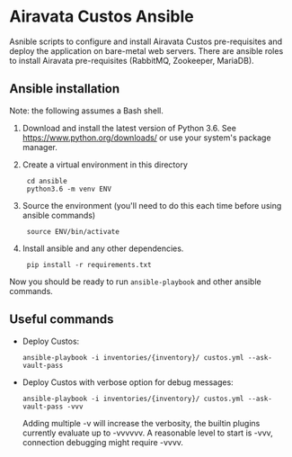 # Airavata Custos Ansible

Asnible scripts to configure and install Airavata Custos pre-requisites and deploy the application on bare-metal web servers. 
There are ansible roles to install Airavata pre-requisites (RabbitMQ, Zookeeper, MariaDB).

## Ansible installation

Note: the following assumes a Bash shell.

1. Download and install the latest version of Python 3.6. See
   https://www.python.org/downloads/ or use your system's package manager.
2. Create a virtual environment in this directory

        cd ansible
        python3.6 -m venv ENV

3. Source the environment (you'll need to do this each time before using ansible commands)

        source ENV/bin/activate

4. Install ansible and any other dependencies.

        pip install -r requirements.txt

Now you should be ready to run `ansible-playbook` and other ansible commands.

## Useful commands

- Deploy Custos:

  `ansible-playbook -i inventories/{inventory}/ custos.yml --ask-vault-pass`


- Deploy Custos with verbose option for debug messages:

  `ansible-playbook -i inventories/{inventory}/ custos.yml --ask-vault-pass -vvv`

  Adding multiple -v will increase the verbosity, the builtin plugins currently evaluate up to -vvvvvv. A reasonable level to start is -vvv, connection debugging might require -vvvv.

